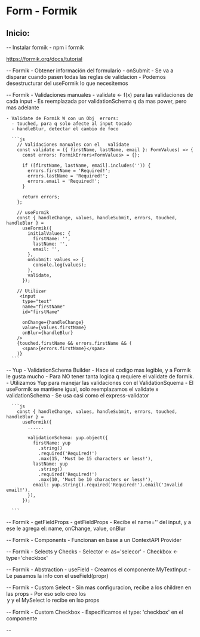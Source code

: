 # Form - Formik

## Inicio:
  -- Instalar formik
    - npm i formik

  https://formik.org/docs/tutorial



  -- Formik - Obtener información del formulario
    - onSubmit
      - Se va a disparar cuando pasen todas las reglas de validacion
    - Podemos desestructurar del useFormik lo que necesitemos



  -- Formik - Validaciones manuales
    - validate  <- f(x) para las validaciones de cada input
      - Es reemplazada por   validationSchema    q da mas power, pero mas adelante
    
    - Validate de Formik W con un Obj  errors:
      - touched, para q solo afecte al input tocado
      - handleBlur, detectar el cambio de foco

      ```js
        // Validaciones manuales con el   validate
        const validate = ({ firstName, lastName, email }: FormValues) => {
          const errors: FormikErrors<FormValues> = {};

          if ([firstName, lastName, email].includes('')) {
            errors.firstName = 'Required!';
            errors.lastName = 'Required!';
            errors.email = 'Required!';
          }

          return errors;
        };

        // useFormik
        const { handleChange, values, handleSubmit, errors, touched, handleBlur } =
          useFormik({
            initialValues: {
              firstName: '',
              lastName: '',
              email: '',
            },
            onSubmit: values => {
              console.log(values);
            },
            validate,
          });

        // Utilizar
         <input
          type="text"
          name="firstName"
          id="firstName"

          onChange={handleChange}
          value={values.firstName}
          onBlur={handleBlur}
        />
        {touched.firstName && errors.firstName && (
          <span>{errors.firstName}</span>
        )}
      ```




  -- Yup - ValidationSchema Builder
    - Hace el codigo mas legible, y a Formik le gusta mucho
      - Para NO tener tanta logica q requiere el   validate  de formik.
    - Utilizamos Yup para manejar las validaciones con el   ValidationSquema
      - El useFormik se mantiene igual, solo reemplazamos el   validate  x  validationSchema
        - Se usa casi como el  express-validator

      ```js
        const { handleChange, values, handleSubmit, errors, touched, handleBlur } =
          useFormik({
            ......

            validationSchema: yup.object({
              firstName: yup
                .string()
                .required('Required!')
                .max(15, 'Must be 15 characters or less!'),
              lastName: yup
                .string()
                .required('Required!')
                .max(10, 'Must be 10 characters or less!'),
              email: yup.string().required('Required!').email('Invalid email!'),
            }),
          });

      ```



  -- Formik - getFieldProps
    - getFieldProps
      - Recibe el  name='' del input, y a ese le agrega el: name, onChange, value, onBlur


  -- Formik - Components
    - Funcionan en base a un ContextAPI Provider


  -- Formik - Selects y Checks
    - Selector    <-    as='selecor'
    - Checkbox    <-    type='checkbox'   


  -- Formik - Abstraction - useField
    - Creamos el componente MyTextInput 
      - Le pasamos la info con el   useField(propr)


  -- Formik - Custom Select
    - Sin mas configuracion, recibe a los  children en las  props
      - Por eso solo creo los  <option>  y y el  MySelect lo recibe en lso props


  -- Formik - Custom Checkbox
    - Especificamos el   type: 'checkbox'  en el componente

  -- 


